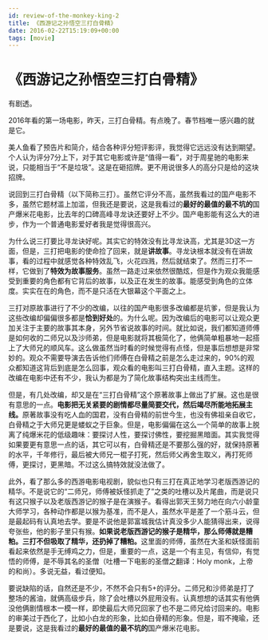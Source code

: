 ```yaml
---
id: review-of-the-monkey-king-2
title: 《西游记之孙悟空三打白骨精》
date: 2016-02-22T15:19:09+00:00
tags: [movie]
---
```


# 《西游记之孙悟空三打白骨精》


有剧透。

2016年看的第一场电影，昨天，三打白骨精。有点晚了。春节档唯一感兴趣的就是它。

美人鱼看了预告片和简介，结合各种评分短评影评，我觉得它远远没有达到期望。个人认为评分7分上下，对于其它电影或许是“值得一看”，对于周星驰的电影来说，只能相当于“不是垃圾”。这是在砸招牌。更不用说很多人的高分只是给的这块招牌。

说回到三打白骨精（以下简称三打）。虽然它评分不高，虽然我看过的国产电影不多，虽然它题材滥上加滥，但我还是要说，这是我看过的<b>最好的最值的最不坑的</b>国产爆米花电影，比去年的口碑高峰寻龙诀还要好上不少。国产电影能有这么大的进步，作为一个普通电影爱好者我是觉得很高兴。

为什么说三打要比寻龙诀好呢。其实它的特效没有比寻龙诀高，尤其是3D这一方面，但是，三打把电影的使命捡了回来，就是<b>讲故事</b>。寻龙诀根本就没有在讲故事，看的过程中就感觉各种特效乱飞，火花四溅，然后就结束了。然而三打不一样，它做到了<b>特效为故事服务</b>。虽然一路走过来依然很酷炫，但是作为观众我能感受到重要的角色都有它背后的故事，以及正在发生的故事。能感受到角色的立体度。实实在在的角色，而不是只活在大银幕这个平面之上。

三打对原故事进行了不少的改编，以往的国产电影很多改编都是坑爹，但是我认为这些改编却偏偏很多都是<b>恰到好处</b>的。为什么呢。因为改编后的电影可以让观众更加关注于主要的故事其本身，另外节省说故事的时间。就比如说，我们都知道师傅是如何收的二师兄以及沙师弟，但是电影就将其极简化了，他俩简单粗暴地一起搭上了大师兄的顺风车。这么做虽然当时看的时候觉得有点怪，但是事后想想是非常妙的。观众不需要导演去告诉他们师傅在白骨精之前是怎么走过来的，90%的观众都知道这背后到底是怎么回事，观众看的电影叫三打白骨精，直入主题。这样的改编在电影中还有不少，我认为都是为了简化故事结构突出主线而生。

但是，有几处改编，却又是在“三打白骨精”这个原著故事上做出了扩展。这也是很有意思的一点。<b>电影把无关紧要的剧情都尽量简要交代，然后竭尽所能地拓展主线。</b>原著故事没有吃人血的国君，没有白骨精的前世今生，也没有佛祖亲自收它，白骨精之于大师兄更是蝼蚁之于巨象。但是，电影偏偏在这么一个简单的故事上脱离了纯爆米花的低级趣味：要探讨人性，要探讨佛性，要挖掘黑暗面。其实我觉得如果要更有意思一点的话，其它可以有，白骨精还是不要那么强的好，就保持原著的水平，千年修行，最后被大师兄一棍子打死，然后师父再舍生取义，再打死师傅，更探讨，更黑暗。不过这么搞特效就没法做了。

此外，看了那么多的西游电影电视剧，貌似也只有三打在真正地学习老版西游记的精华。不是说它的“二师兄，师傅被妖怪抓走了”之类的吐槽以及片尾曲，而是说只有这只猴子以及老版西游记的猴子是在演猴子。看得出郭天王努力地在向六小龄童大师学习，各种动作都是以猴为基准，而不是人，虽然水平是差了一个筋斗云，但是最起码有认真地去学。要是不说他是郭富城我估计真没多少人能猜得出来，说得夸张些，他的影子里只有猴。<b>如果说老版西游记的猴子是精华，那么师傅就是糟粕。三打不但吸取了精华，还扔掉了糟粕。</b>这里面的师傅，虽然在大圣和妖怪面前看起来依然是手无缚鸡之力，但是，重要的一点，这是一个有主见，有信仰，有觉悟的师傅，是不辱其名的圣僧（吐槽一下电影的圣僧之翻译：Holy monk，上帝的和尚）。多说无益，看过便知。

要说缺陷的话，自然还是不少，不然不会只有5+的评分。二师兄和沙师弟是打了整场的酱油，就俩高级步兵，除了会吐槽以外屁用没有。认真想想的话其实有他俩没他俩剧情根本一模一样，即使最后大师兄回家了也不是二师兄给讨回来的。电影的审美过于西化了，比如小白龙的形象，比如白骨精的形象。但是，瑕不掩瑜，还是要说，这是我看过的<b>最好的最值的最不坑的</b>国产爆米花电影。
